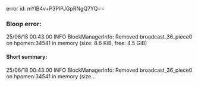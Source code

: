 error id: mYlB4v+P3PlPJGpRNgQ7YQ==
### Bloop error:

25/06/18 00:43:00 INFO BlockManagerInfo: Removed broadcast_36_piece0 on hpomen:34541 in memory (size: 8.6 KiB, free: 4.5 GiB)
#### Short summary: 

25/06/18 00:43:00 INFO BlockManagerInfo: Removed broadcast_36_piece0 on hpomen:34541 in memory (size...